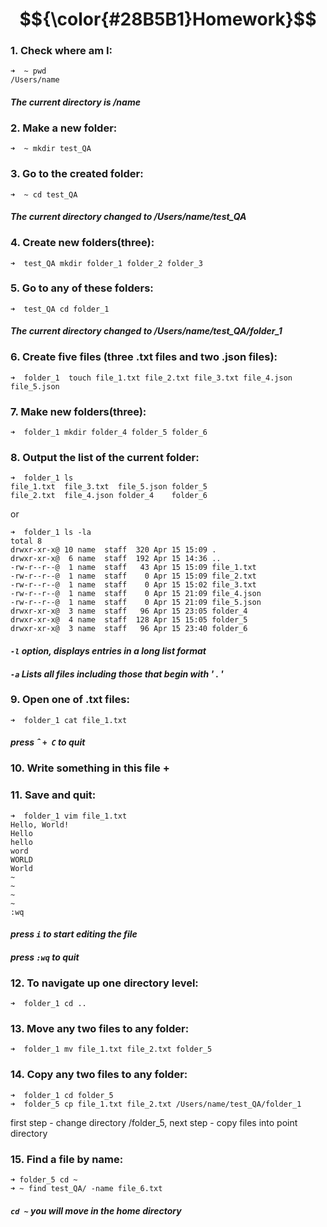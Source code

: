 # $${\color{#28B5B1}Homework}$$

### 1. Check where am I: 

```
➜  ~ pwd
/Users/name
```
#### *The current directory is /name*

### 2. Make a new folder:

```
➜  ~ mkdir test_QA
```

### 3. Go to the created folder:

```
➜  ~ cd test_QA
```
#### *The current directory changed to /Users/name/test_QA*

### 4. Create new folders(three):

```
➜  test_QA mkdir folder_1 folder_2 folder_3
```
### 5. Go to any of these folders:

```
➜  test_QA cd folder_1
```
#### *The current directory changed to /Users/name/test_QA/folder_1*

### 6. Create five files (three .txt files and two .json files):

```
➜  folder_1  touch file_1.txt file_2.txt file_3.txt file_4.json file_5.json
```

### 7. Make new folders(three):

```
➜  folder_1 mkdir folder_4 folder_5 folder_6
```

### 8. Output the list of the current folder:

```
➜  folder_1 ls
file_1.txt  file_3.txt  file_5.json folder_5
file_2.txt  file_4.json folder_4    folder_6
```
or
```
➜  folder_1 ls -la
total 8
drwxr-xr-x@ 10 name  staff  320 Apr 15 15:09 .
drwxr-xr-x@  6 name  staff  192 Apr 15 14:36 ..
-rw-r--r--@  1 name  staff   43 Apr 15 15:09 file_1.txt
-rw-r--r--@  1 name  staff    0 Apr 15 15:09 file_2.txt
-rw-r--r--@  1 name  staff    0 Apr 15 15:02 file_3.txt
-rw-r--r--@  1 name  staff    0 Apr 15 21:09 file_4.json
-rw-r--r--@  1 name  staff    0 Apr 15 21:09 file_5.json
drwxr-xr-x@  3 name  staff   96 Apr 15 23:05 folder_4
drwxr-xr-x@  4 name  staff  128 Apr 15 15:05 folder_5
drwxr-xr-x@  3 name  staff   96 Apr 15 23:40 folder_6
```
#### *```-l```	option, displays entries in a long list format*
#### *```-a``` 	Lists all files including those that begin with ' . '*

### 9. Open one of .txt files:

```
➜  folder_1 cat file_1.txt
```
#### *press &circ; ```+ C``` to  quit*

### 10. Write something in this file + 
### 11. Save and quit: 

```
➜  folder_1 vim file_1.txt
Hello, World!
Hello
hello
word
WORLD
World
~                                                                                         
~                                                                                         
~                                                                                         
~                                                                                         
:wq
```
#### *press ```i``` to start editing the file*
#### *press ```:wq``` to quit*

### 12. To navigate up one directory level:

```
➜  folder_1 cd ..
```

### 13. Move any two files to any folder:

```
➜  folder_1 mv file_1.txt file_2.txt folder_5 
```

### 14. Copy any two files to any folder:

```
➜  folder_1 cd folder_5  
➜  folder_5 cp file_1.txt file_2.txt /Users/name/test_QA/folder_1
```
first step - change directory /folder_5, next step - copy files into point directory

### 15. Find a file by name:

```
➜ folder_5 cd ~
➜ ~ find test_QA/ -name file_6.txt
```
#### *```cd ~``` you will move in the home directory*